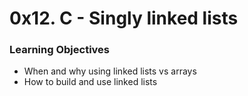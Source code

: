 # 0x12. C - Singly linked lists

### Learning Objectives
- When and why using linked lists vs arrays
- How to build and use linked lists
